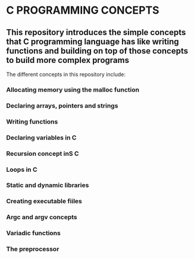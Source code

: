 # C PROGRAMMING CONCEPTS #

## This repository introduces the simple concepts that C programming language has like writing functions and building on top of those concepts to build more complex programs ##

 The different concepts in this repository include:

### Allocating memory using the malloc function ###

### Declaring arrays, pointers and strings ###

### Writing functions ###

### Declaring variables in C ###

### Recursion concept inS C ###

### Loops in C ###

### Static and dynamic libraries ###

### Creating executable fiiles ###

### Argc and argv concepts ###

### Variadic functions ###

### The preprocessor ###
